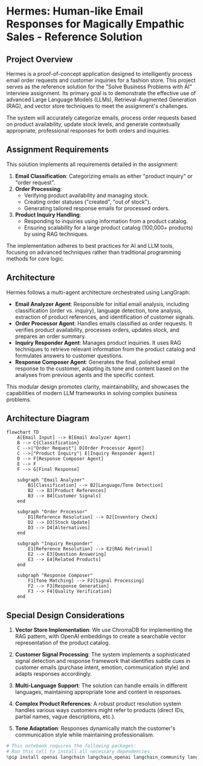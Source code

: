 # Hermes: Human-like Email Responses for Magically Empathic Sales - Reference Solution

## Project Overview

Hermes is a proof-of-concept application designed to intelligently process email order requests and customer inquiries for a fashion store. This project serves as the reference solution for the "Solve Business Problems with AI" interview assignment. Its primary goal is to demonstrate the effective use of advanced Large Language Models (LLMs), Retrieval-Augmented Generation (RAG), and vector store techniques to meet the assignment's challenges.

The system will accurately categorize emails, process order requests based on product availability, update stock levels, and generate contextually appropriate, professional responses for both orders and inquiries.

## Assignment Requirements

This solution implements all requirements detailed in the assignment:

1. **Email Classification**: Categorizing emails as either "product inquiry" or "order request".
2. **Order Processing**:
   * Verifying product availability and managing stock.
   * Creating order statuses ("created", "out of stock").
   * Generating tailored response emails for processed orders.
3. **Product Inquiry Handling**:
   * Responding to inquiries using information from a product catalog.
   * Ensuring scalability for a large product catalog (100,000+ products) by using RAG techniques.

The implementation adheres to best practices for AI and LLM tools, focusing on advanced techniques rather than traditional programming methods for core logic.

## Architecture

Hermes follows a multi-agent architecture orchestrated using LangGraph:

* **Email Analyzer Agent**: Responsible for initial email analysis, including classification (order vs. inquiry), language detection, tone analysis, extraction of product references, and identification of customer signals.
* **Order Processor Agent**: Handles emails classified as order requests. It verifies product availability, processes orders, updates stock, and prepares an order summary.
* **Inquiry Responder Agent**: Manages product inquiries. It uses RAG techniques to retrieve relevant information from the product catalog and formulates answers to customer questions.
* **Response Composer Agent**: Generates the final, polished email response to the customer, adapting its tone and content based on the analyses from previous agents and the specific context.

This modular design promotes clarity, maintainability, and showcases the capabilities of modern LLM frameworks in solving complex business problems.

## Architecture Diagram

```mermaid
flowchart TD
    A[Email Input] --> B[Email Analyzer Agent]
    B --> C{Classification}
    C -->|"Order Request"| D[Order Processor Agent]
    C -->|"Product Inquiry"| E[Inquiry Responder Agent]
    D --> F[Response Composer Agent]
    E --> F
    F --> G[Final Response]

    subgraph "Email Analyzer"
        B1[Classification] --> B2[Language/Tone Detection]
        B2 --> B3[Product References]
        B3 --> B4[Customer Signals]
    end

    subgraph "Order Processor"
        D1[Reference Resolution] --> D2[Inventory Check]
        D2 --> D3[Stock Update]
        D3 --> D4[Alternatives]
    end

    subgraph "Inquiry Responder"
        E1[Reference Resolution] --> E2[RAG Retrieval]
        E2 --> E3[Question Answering]
        E3 --> E4[Related Products]
    end

    subgraph "Response Composer"
        F1[Tone Matching] --> F2[Signal Processing]
        F2 --> F3[Response Generation]
        F3 --> F4[Quality Verification]
    end
```

## Special Design Considerations

1. **Vector Store Implementation**: We use ChromaDB for implementing the RAG pattern, with OpenAI embeddings to create a searchable vector representation of the product catalog.

2. **Customer Signal Processing**: The system implements a sophisticated signal detection and response framework that identifies subtle cues in customer emails (purchase intent, emotion, communication style) and adapts responses accordingly.

3. **Multi-Language Support**: The solution can handle emails in different languages, maintaining appropriate tone and content in responses.

4. **Complex Product References**: A robust product resolution system handles various ways customers might refer to products (direct IDs, partial names, vague descriptions, etc.).

5. **Tone Adaptation**: Responses dynamically match the customer's communication style while maintaining professionalism.

```python {cell}
# This notebook requires the following packages:
# Run this cell to install all necessary dependencies
%pip install openai langchain langchain_openai langchain_community langgraph pydantic "chromadb>=0.4.6" thefuzz gspread gspread_dataframe google-auth-oauthlib pandas httpx
``` 